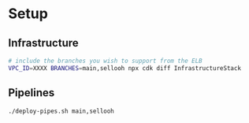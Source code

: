 # Setup

## Infrastructure

```sh
# include the branches you wish to support from the ELB
VPC_ID=XXXX BRANCHES=main,sellooh npx cdk diff InfrastructureStack
```

## Pipelines

```sh
./deploy-pipes.sh main,sellooh
```
